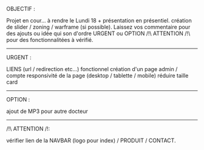 OBJECTIF :

Projet en cour... à rendre le Lundi 18 + présentation en présentiel.
création de slider / zoning / warframe (si possible).
Laissez vos commentaire pour des ajouts ou idée qui son d'ordre URGENT ou OPTION
/!\ ATTENTION /!\ pour des fonctionnalitées à vérifié.

--------------------------------------------------------------------------------------------
URGENT :

LIENS (url / redirection etc...) fonctionnel
création d'un page admin / compte
responsivité de la page (desktop / tablette / mobile)
réduire taille card

--------------------------------------------------------------------------------------------
OPTION :

ajout de MP3 pour autre docteur

--------------------------------------------------------------------------------------------
/!\ ATTENTION /!\:

vérifier lien de la NAVBAR (logo pour index) / PRODUIT / CONTACT.